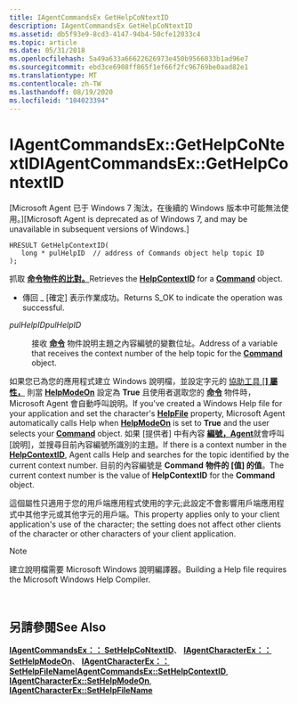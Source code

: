 ```yaml
---
title: IAgentCommandsEx GetHelpCoNtextID
description: IAgentCommandsEx GetHelpCoNtextID
ms.assetid: db5f93e9-8cd3-4147-94b4-50cfe12033c4
ms.topic: article
ms.date: 05/31/2018
ms.openlocfilehash: 5a49a633a66622626973e450b9566033b1ad96e7
ms.sourcegitcommit: ebd3ce6908ff865f1ef66f2fc96769be0aad82e1
ms.translationtype: MT
ms.contentlocale: zh-TW
ms.lasthandoff: 08/19/2020
ms.locfileid: "104023394"
---
```

# <a name="iagentcommandsexgethelpcontextid"></a><span data-ttu-id="fa708-103">IAgentCommandsEx::GetHelpCoNtextID</span><span class="sxs-lookup"><span data-stu-id="fa708-103">IAgentCommandsEx::GetHelpContextID</span></span>

<span data-ttu-id="fa708-104">\[Microsoft Agent 已于 Windows 7 淘汰，在後續的 Windows 版本中可能無法使用。\]</span><span class="sxs-lookup"><span data-stu-id="fa708-104">\[Microsoft Agent is deprecated as of Windows 7, and may be unavailable in subsequent versions of Windows.\]</span></span>

``` syntax
HRESULT GetHelpContextID(
   long * pulHelpID  // address of Commands object help topic ID
);
```

<span data-ttu-id="fa708-105">抓取 [**命令**](/windows/desktop/lwef/the-command-object)[**物件的比對。**](helpcontextid-property.md)</span><span class="sxs-lookup"><span data-stu-id="fa708-105">Retrieves the [**HelpContextID**](helpcontextid-property.md) for a [**Command**](/windows/desktop/lwef/the-command-object) object.</span></span>

-   <span data-ttu-id="fa708-106">傳回 \_ [確定] 表示作業成功。</span><span class="sxs-lookup"><span data-stu-id="fa708-106">Returns S\_OK to indicate the operation was successful.</span></span>

<dl> <dt>

<span data-ttu-id="fa708-107"><span id="pulHelpID"></span><span id="pulhelpid"></span><span id="PULHELPID"></span>*pulHelpID*</span><span class="sxs-lookup"><span data-stu-id="fa708-107"><span id="pulHelpID"></span><span id="pulhelpid"></span><span id="PULHELPID"></span>*pulHelpID*</span></span>
</dt> <dd>

<span data-ttu-id="fa708-108">接收 [**命令**](/windows/desktop/lwef/the-command-object) 物件說明主題之內容編號的變數位址。</span><span class="sxs-lookup"><span data-stu-id="fa708-108">Address of a variable that receives the context number of the help topic for the [**Command**](/windows/desktop/lwef/the-command-object) object.</span></span>

</dd> </dl>

<span data-ttu-id="fa708-109">如果您已為您的應用程式建立 Windows 說明檔，並設定字元的 [協助工具 [**] 屬性，**](helpfile-property.md) 則當 [**HelpModeOn**](helpmodeon-property.md) 設定為 **True** 且使用者選取您的 [**命令**](/windows/desktop/lwef/the-command-object) 物件時，Microsoft Agent 會自動呼叫說明。</span><span class="sxs-lookup"><span data-stu-id="fa708-109">If you've created a Windows Help file for your application and set the character's [**HelpFile**](helpfile-property.md) property, Microsoft Agent automatically calls Help when [**HelpModeOn**](helpmodeon-property.md) is set to **True** and the user selects your [**Command**](/windows/desktop/lwef/the-command-object) object.</span></span> <span data-ttu-id="fa708-110">如果 [提供者] 中有內容 [**編號，Agent**](helpcontextid-property.md)就會呼叫 [說明]，並搜尋目前內容編號所識別的主題。</span><span class="sxs-lookup"><span data-stu-id="fa708-110">If there is a context number in the [**HelpContextID**](helpcontextid-property.md), Agent calls Help and searches for the topic identified by the current context number.</span></span> <span data-ttu-id="fa708-111">目前的內容編號是 **Command** **物件的 [值] 的值**。</span><span class="sxs-lookup"><span data-stu-id="fa708-111">The current context number is the value of **HelpContextID** for the **Command** object.</span></span>

<span data-ttu-id="fa708-112">這個屬性只適用于您的用戶端應用程式使用的字元;此設定不會影響用戶端應用程式中其他字元或其他字元的用戶端。</span><span class="sxs-lookup"><span data-stu-id="fa708-112">This property applies only to your client application's use of the character; the setting does not affect other clients of the character or other characters of your client application.</span></span>

> [!Note]  
> <span data-ttu-id="fa708-113">建立說明檔需要 Microsoft Windows 說明編譯器。</span><span class="sxs-lookup"><span data-stu-id="fa708-113">Building a Help file requires the Microsoft Windows Help Compiler.</span></span>

 

## <a name="see-also"></a><span data-ttu-id="fa708-114">另請參閱</span><span class="sxs-lookup"><span data-stu-id="fa708-114">See Also</span></span>

<span data-ttu-id="fa708-115">[**IAgentCommandsEx：： SetHelpCoNtextID**](iagentcommandsex--sethelpcontextid.md)、 [**IAgentCharacterEx：： SetHelpModeOn**](iagentcharacterex--sethelpmodeon.md)、 [**IAgentCharacterEx：： SetHelpFileName**](iagentcharacterex--sethelpfilename.md)</span><span class="sxs-lookup"><span data-stu-id="fa708-115">[**IAgentCommandsEx::SetHelpContextID**](iagentcommandsex--sethelpcontextid.md), [**IAgentCharacterEx::SetHelpModeOn**](iagentcharacterex--sethelpmodeon.md), [**IAgentCharacterEx::SetHelpFileName**](iagentcharacterex--sethelpfilename.md)</span></span>


 

 